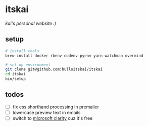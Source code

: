# itskai

_kai's personal website :)_

## setup

```bash
# install tools
brew install docker rbenv nodenv pyenv yarn watchman overmind

# set up environment
git clone git@github.com:hulloitskai/itskai
cd itskai
bin/setup
```

## todos

- [ ] fix css shorthand processing in premailer
- [ ] lowercase preview text in emails
- [ ] switch to [microsoft clarity](https://clarity.microsoft.com) cuz it's
      free
